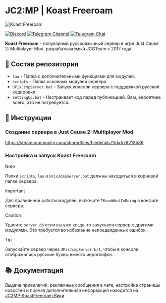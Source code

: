 # JC2:MP | Koast Freeroam
![Koast Freeroam](https://i.imgur.com/Pg5QXZU.jpg)

[![Discord](https://img.shields.io/badge/Discord-Koast_Freeroam-5765ec?logo=discord&logoColor=white)](https://discord.com/invite/vzew9mDpYn)
[![Telegram Channel](https://img.shields.io/badge/Telegram-Koast_Freeroam_Channel-35ade1?logo=telegram)](https://t.me/koastfreeroam)
[![Telegram Chat](https://img.shields.io/badge/Telegram-JCGTeam_Chat-35ade1?logo=telegram)](https://t.me/jcgteamchat)

**Koast Freeroam** - популярный русскоязычный сервер в игре Just Cause 2: Multiplayer Mod, разрабатываемый JCGTeam с 2017 года.

## 📁 Состав репозитория
* `lua` - Папка с дополнительными функциями для модулей.
* `scripts` - Папка основных модулей сервера.
* `UFixJcmpServer.bat` - Запуск консоли сервера с поддержкой русской кодировки.
* `SettingUp.bat` - Настраивает код перед публикацией. Вам, вероятнее всего, это не потребуется.

## 🔧 Инструкции
### Создание сервера в Just Cause 2: Multiplayer Mod
https://steamcommunity.com/sharedfiles/filedetails/?id=576213539

### Настройка и запуск Koast Freeroam
> [!NOTE]  
> Папки `scripts`, `lua` и `UFixJcmpServer.bat` должны находиться в корневой папке сервера.

> [!IMPORTANT]
> Для правильной работы модулей, включите `IKnowWhatImDoing` в конфиге сервера.

> [!CAUTION]
> Удалите `server.db` если вы уже когда-то запускали сервер с другими модулями. Это требуется во избежание непредвиденных ошибок.

> [!TIP]
> Запускайте сервер через `UFixJcmpServer.bat`, чтобы в консоли отображались русские буквы вместо иероглифов.

## 📚 Документация
Выдача привилегий, рекламные сообщения в чате, настройка страницы новостей и прочая дополнительная информация находится на [JC2MP‑KoastFreeroam Вики](https://github.com/JCGTeam/JC2MP-KoastFreeroam/wiki)
